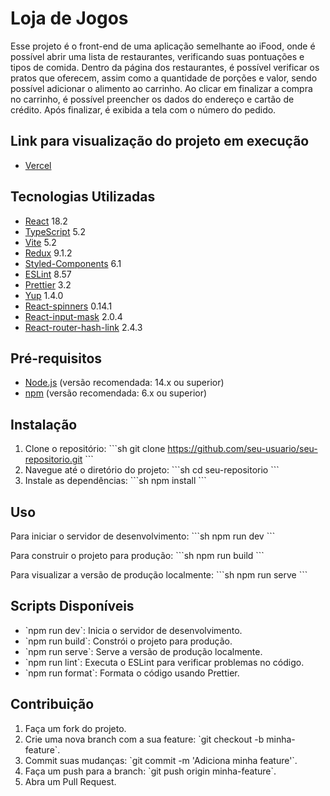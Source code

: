 # Loja de Jogos

Esse projeto é o front-end de uma aplicação semelhante ao iFood, onde é possível abrir uma lista de restaurantes, verificando suas pontuações e tipos de comida. Dentro da página dos restaurantes, é possível verificar os pratos que oferecem, assim como a quantidade de porções e valor, sendo possível adicionar o alimento ao carrinho. Ao clicar em finalizar a compra no carrinho, é possível preencher os dados do endereço e cartão de crédito. Após finalizar, é exibida a tela com o número do pedido.

## Link para visualização do projeto em execução

- [Vercel](https://efood-phi-seven.vercel.app/)


## Tecnologias Utilizadas

- [React](https://reactjs.org/) 18.2
- [TypeScript](https://www.typescriptlang.org/) 5.2
- [Vite](https://vitejs.dev/) 5.2
- [Redux](https://redux.js.org/) 9.1.2
- [Styled-Components](https://styled-components.com/) 6.1
- [ESLint](https://eslint.org/) 8.57
- [Prettier](https://prettier.io/) 3.2
- [Yup](https://www.npmjs.com/package/yup/) 1.4.0
- [React-spinners](https://prettier.io/) 0.14.1
- [React-input-mask](https://www.npmjs.com/package/yup/) 2.0.4
- [React-router-hash-link](https://www.npmjs.com/package/yup/) 2.4.3


## Pré-requisitos

- [Node.js](https://nodejs.org/) (versão recomendada: 14.x ou superior)
- [npm](https://www.npmjs.com/) (versão recomendada: 6.x ou superior)

## Instalação

1. Clone o repositório:
    \`\`\`sh
    git clone https://github.com/seu-usuario/seu-repositorio.git
    \`\`\`
2. Navegue até o diretório do projeto:
    \`\`\`sh
    cd seu-repositorio
    \`\`\`
3. Instale as dependências:
    \`\`\`sh
    npm install
    \`\`\`

## Uso

Para iniciar o servidor de desenvolvimento:
\`\`\`sh
npm run dev
\`\`\`

Para construir o projeto para produção:
\`\`\`sh
npm run build
\`\`\`

Para visualizar a versão de produção localmente:
\`\`\`sh
npm run serve
\`\`\`

## Scripts Disponíveis

- \`npm run dev\`: Inicia o servidor de desenvolvimento.
- \`npm run build\`: Constrói o projeto para produção.
- \`npm run serve\`: Serve a versão de produção localmente.
- \`npm run lint\`: Executa o ESLint para verificar problemas no código.
- \`npm run format\`: Formata o código usando Prettier.

## Contribuição

1. Faça um fork do projeto.
2. Crie uma nova branch com a sua feature: \`git checkout -b minha-feature\`.
3. Commit suas mudanças: \`git commit -m 'Adiciona minha feature'\`.
4. Faça um push para a branch: \`git push origin minha-feature\`.
5. Abra um Pull Request.
